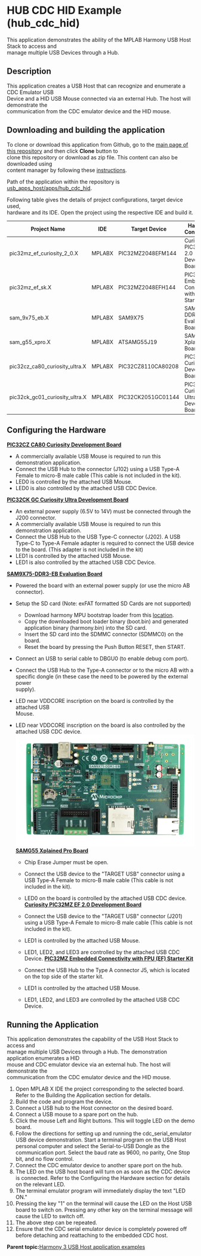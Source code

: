 # HUB CDC HID Example \(hub\_cdc\_hid\)

This application demonstrates the ability of the MPLAB Harmony USB Host Stack to access and<br /> manage multiple USB Devices through a Hub.

## **Description**

This application creates a USB Host that can recognize and enumerate a CDC Emulator USB<br /> Device and a HID USB Mouse connected via an external Hub. The host will demonstrate the<br /> communication from the CDC emulator device and the HID mouse.

## **Downloading and building the application**

To clone or download this application from Github, go to the [main page of this repository](https://github.com/Microchip-MPLAB-Harmony/usb_apps_host) and then click **Clone** button to<br /> clone this repository or download as zip file. This content can also be downloaded using<br /> content manager by following these [instructions](https://github.com/Microchip-MPLAB-Harmony/contentmanager/wiki).

Path of the application within the repository is [usb\_apps\_host/apps/hub\_cdc\_hid](https://github.com/Microchip-MPLAB-Harmony/usb_apps_host/tree/master/apps/hub_cdc_hid).

Following table gives the details of project configurations, target device used,<br /> hardware and its IDE. Open the project using the respective IDE and build it.

|Project Name|IDE|Target Device|Hardware / Configuration|
|------------|---|-------------|------------------------|
|pic32mz\_ef\_curiosity\_2\_0.X|MPLABX|PIC32MZ2048EFM144|Curiosity PIC32MZ EF 2.0 Development Board|
|pic32mz\_ef\_sk.X|MPLABX|PIC32MZ2048EFH144|PIC32MZ Embedded Connectivity with FPU \(EF\) Starter Kit|
|sam\_9x75\_eb.X|MPLABX|SAM9X75|SAM9X75-DDR3-EB Evaluation Board|
|sam\_g55\_xpro.X|MPLABX|ATSAMG55J19|SAMG55 Xplained Pro Board|
|pic32cz\_ca80\_curiosity\_ultra.X|MPLABX|PIC32CZ8110CA80208|PIC32CZ Curiosity Development Board|
|pic32ck\_gc01\_curiosity\_ultra.X|MPLABX|PIC32CK2051GC01144|PIC32CK GC Curiosity Ultra Development Board|

## **Configuring the Hardware**

[**PIC32CZ CA80 Curiosity Development Board**](https://www.microchip.com/en-us/development-tool/ea61x20a)

-   A commercially available USB Mouse is required to run this demonstration application.
-   Connect the USB Hub to the connector \(J102\) using a USB Type-A Female to micro-B male cable \(This cable is not included in the kit\).
-   LED0 is controlled by the attached USB Mouse.
-   LED0 is also controlled by the attached USB CDC Device.

[**PIC32CK GC Curiosity Ultra Development Board**](https://www.microchip.com/en-us/development-tool/ea23j82a)

-   An external power supply \(6.5V to 14V\) must be connected through the J200 connector.
-   A commercially available USB Mouse is required to run this demonstration application.
-   Connect the USB Hub to the USB Type-C connector \(J202\). A USB Type-C to Type-A Female adapter is required to connect the USB device to the board. \(This adapter is not included in the kit\)
-   LED1 is controlled by the attached USB Mouse.
-   LED1 is also controlled by the attached USB CDC Device.

**[SAM9X75-DDR3-EB Evaluation Board](https://file+.vscode-resource.vscode-cdn.net/c%3A/H3_USB_APPS/usb_apps_host/apps/hub_cdc_hid/readme.md)**

-   Powered the board with an external power supply \(or use the micro AB<br /> connector\).

-   Setup the SD card \(Note: exFAT formatted SD Cards are not supported\)

    -   Download harmony MPU bootstrap loader from this [location](https://github.com/Microchip-MPLAB-Harmony/usb_apps_host/tree/master/deps/at91bootstrap_sam_9x7_binaries/boot.bin).
    -   Copy the downloaded boot loader binary \(boot.bin\) and generated application binary \(harmony.bin\) into the SD card.
    -   Insert the SD card into the SDMMC connector \(SDMMC0\) on the board.
    -   Reset the board by pressing the Push Button RESET, then START.
-   Connect an USB to serial cable to DBGU0 \(to enable debug com port\).

-   Connect the USB Hub to the Type-A connector or to the micro AB with a<br /> specific dongle \(in these case the need to be powered by the external power<br /> supply\).

-   LED near VDDCORE inscription on the board is controlled by the attached USB<br /> Mouse.

-   LED near VDDCORE inscription on the board is also controlled by the<br /> attached USB CDC device.![](GUID-9267B813-42FC-4A89-A2CE-DF5AE7535C9C-low.png)**[SAMG55 Xplained Pro Board](https://www.microchip.com/DevelopmentTools/ProductDetails/PartNO/ATSAMG55-XPRO)**

    -   Chip Erase Jumper must be open.
    -   Connect the USB device to the "TARGET USB" connector using a USB Type-A Female to micro-B male cable \(This cable is not included in the kit\).
    -   LED0 on the board is controlled by the attached USB CDC device.
    **[Curiosity PIC32MZ EF 2.0 Development Board](https://www.microchip.com/Developmenttools/ProductDetails/DM320209)**

    -   Connect the USB device to the "TARGET USB" connector \(J201\) using a USB Type-A Female to micro-B male cable \(This cable is not included in the kit\).
    -   LED1 is controlled by the attached USB Mouse.
    -   LED1, LED2, and LED3 are controlled by the attached USB CDC Device.
    **[PIC32MZ Embedded Connectivity with FPU \(EF\) Starter Kit](https://www.microchip.com/Developmenttools/ProductDetails/DM320007)**

    -   Connect the USB Hub to the Type A connector J5, which is located on the top side of the starter kit.
    -   LED1 is controlled by the attached USB Mouse.
    -   LED1, LED2, and LED3 are controlled by the attached USB CDC Device.

## **Running the Application**

This application demonstrates the capability of the USB Host Stack to access and<br /> manage multiple USB Devices through a Hub. The demonstration application enumerates a HID<br /> mouse and CDC emulator device via an external hub. The host will demonstrate the<br /> communication from the CDC emulator device and the HID mouse.

1.  Open MPLAB X IDE the project corresponding to the selected board. Refer to the Building the Application section for details.
2.  Build the code and program the device.
3.  Connect a USB hub to the Host connector on the desired board.
4.  Connect a USB mouse to a spare port on the hub.
5.  Click the mouse Left and Right buttons. This will toggle LED on the demo board.
6.  Follow the directions for setting up and running the cdc\_serial\_emulator USB device demonstration. Start a terminal program on the USB Host personal computer and select the Serial-to-USB Dongle as the communication port. Select the baud rate as 9600, no parity, One Stop bit, and no flow control.
7.  Connect the CDC emulator device to another spare port on the hub.
8.  The LED on the USB host board will turn on as soon as the CDC device is connected. Refer to the Configuring the Hardware section for details on the relevant LED.
9.  The terminal emulator program will immediately display the text "LED ON."
10. Pressing the key "1" on the terminal will cause the LED on the Host USB board to switch on. Pressing any other key on the terminal message will cause the LED to switch off.
11. The above step can be repeated.
12. Ensure that the CDC serial emulator device is completely powered off before detaching and reattaching to the embedded CDC host.

**Parent topic:**[Harmony 3 USB Host application examples](GUID-4BEB4580-5653-4314-ABDE-36EF2BAAF53B.md)

